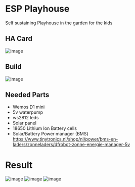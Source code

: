# ESP Playhouse
Self sustaining Playhouse in the garden for the kids

## HA Card
![image](https://github.com/kippesikgithub/esp_playhouse/assets/100353268/70c9f181-970a-4c05-aba9-44a7aa264b3a)

## Build
![image](https://user-images.githubusercontent.com/100353268/212083927-91b10d84-f9cb-46bd-950a-75aeb53f92ad.png)

## Needed Parts
- Wemos D1 mini
- 5v waterpump
- ws2812 leds
- Solar panel
- 18650 Lithium Ion Battery cells
- Solar/Battery Power manager (BMS) https://www.tinytronics.nl/shop/nl/power/bms-en-laders/zonneladers/dfrobot-zonne-energie-manager-5v

# Result
![image](https://user-images.githubusercontent.com/100353268/212084094-5b71e5e1-54c1-462c-a22c-3370eeea0c57.png)
![image](https://user-images.githubusercontent.com/100353268/212084016-5b0a4776-ad02-4286-876b-87a79a926259.png)
![image](https://user-images.githubusercontent.com/100353268/212084054-b1fff10a-770b-421b-8829-2d900acc027b.png)
